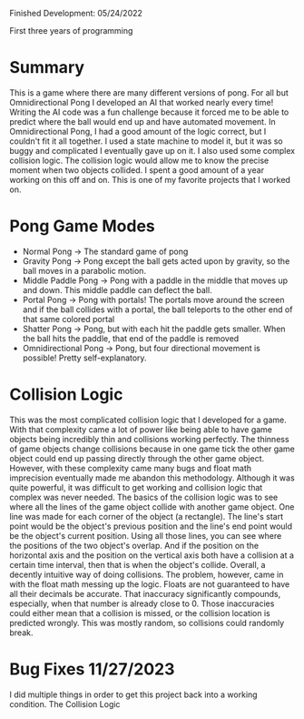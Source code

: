 Finished Development: 05/24/2022

First three years of programming

# Summary
This is a game where there are many different versions of pong. For all but Omnidirectional Pong I developed an AI that
worked nearly every time! Writing the AI code was a fun challenge because it forced me to be able to predict where the ball
would end up and have automated movement. In Omnidirectional Pong, I had a good amount of the logic correct, but I couldn't fit it all
together. I used a state machine to model it, but it was so buggy and complicated I eventually gave up on it. I also used
some complex collision logic. The collision logic would allow me to know the precise moment when two objects collided.
I spent a good amount of a year working on this off and on. This is one of my favorite projects that I worked on.

# Pong Game Modes
- Normal Pong &rarr; The standard game of pong
- Gravity Pong &rarr; Pong except the ball gets acted upon by gravity, so the ball moves in a parabolic motion.
- Middle Paddle Pong &rarr; Pong with a paddle in the middle that moves up and down. This middle paddle can deflect the ball.
- Portal Pong &rarr; Pong with portals! The portals move around the screen and if the ball collides with a portal, the ball teleports to the other end of that same colored portal
- Shatter Pong &rarr; Pong, but with each hit the paddle gets smaller. When the ball hits the paddle, that end of the paddle is removed
- Omnidirectional Pong &rarr; Pong, but four directional movement is possible! Pretty self-explanatory.

# Collision Logic
This was the most complicated collision logic that I developed for a game. With that complexity came a lot of power like
being able to have game objects being incredibly thin and collisions working perfectly. The thinness of game objects change
collisions because in one game tick the other game object could end up passing directly through the other game object.
However, with these complexity came many bugs and float math imprecision eventually made me abandon this methodology. Although
it was quite powerful, it was difficult to get working and collision logic that complex was never needed. The basics of the
collision logic was to see where all the lines of the game object collide with another game object. One line was made for
each corner of the object (a rectangle). The line's start point would be the object's previous position and the line's
end point would be the object's current position. Using all those lines, you can see where the positions of the two object's
overlap. And if the position on the horizontal axis and the position on the vertical axis both have a collision at a certain
time interval, then that is when the object's collide. Overall, a decently intuitive way of doing collisions. The problem,
however, came in with the float math messing up the logic. Floats are not guaranteed to have all their decimals be accurate.
That inaccuracy significantly compounds, especially, when that number is already close to 0. Those inaccuracies could either
mean that a collision is missed, or the collision location is predicted wrongly. This was mostly random, so collisions
could randomly break.

# Bug Fixes 11/27/2023
I did multiple things in order to get this project back into a working condition. The Collision Logic 